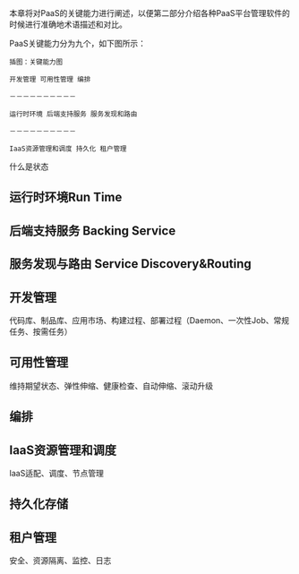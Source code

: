 本章将对PaaS的关键能力进行阐述，以便第二部分介绍各种PaaS平台管理软件的时候进行准确地术语描述和对比。

PaaS关键能力分为九个，如下图所示：

`插图：关键能力图`

`开发管理 可用性管理 编排`

`－－－－－－－－－－`

`运行时环境 后端支持服务 服务发现和路由`

`－－－－－－－－－－`

`IaaS资源管理和调度 持久化 租户管理`



什么是状态

## 运行时环境Run Time

## 后端支持服务 Backing Service

## 服务发现与路由 Service Discovery&Routing

## 开发管理

代码库、制品库、应用市场、构建过程、部署过程（Daemon、一次性Job、常规任务、按需任务）

## 可用性管理

维持期望状态、弹性伸缩、健康检查、自动伸缩、滚动升级

## 编排

## IaaS资源管理和调度

IaaS适配、调度、节点管理

## 持久化存储

## 租户管理

安全、资源隔离、监控、日志



